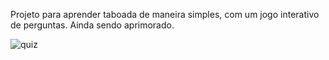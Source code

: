 Projeto para aprender taboada de maneira simples, com um jogo interativo de perguntas. 
Ainda sendo aprimorado.

![quiz](https://github.com/user-attachments/assets/abe64de3-8b67-4291-9de6-b44d653e86ba)
